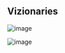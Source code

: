 ## Vizionaries

![image](https://github.com/KnuppLucas/Vizionaries/assets/102392874/da1fe612-9ce5-4398-862c-b7c14b152dec)

![image](https://github.com/KnuppLucas/Vizionaries/assets/102392874/6c6dcd66-60c1-4e65-8131-77bf5dd4df59)
